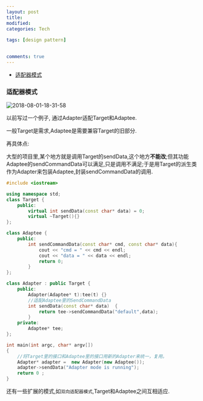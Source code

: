 ```yaml
---
layout: post
title:
modified:
categories: Tech
 
tags: [design pattern]

  
comments: true
---
```

<!-- TOC -->

- [适配器模式](#适配器模式)

<!-- /TOC -->

### 适配器模式

![2018-08-01-18-31-58](https://images-1257933000.cos.ap-chengdu.myqcloud.com/2018-08-01-18-31-58.png)

以前写过一个例子, 通过Adapter适配Target和Adaptee.

一般Target是需求,Adaptee是需要兼容Target的旧部分.

再具体点:

大型的项目里,某个地方就是调用Target的sendData,这个地方**不能改**;但其功能Adaptee的sendCommandData可以满足,只是调用不满足;于是用Target的派生类作为Adapter来包装Adaptee,封装sendCommandData的调用.


```cpp
#include <iostream>

using namespace std;
class Target {
    public:
        virtual int sendData(const char* data) = 0;
        virtual ~Target(){}
};

class Adaptee {
    public:
        int sendCommandData(const char* cmd, const char* data){
            cout << "cmd = " << cmd << endl;
            cout << "data = " << data << endl;
            return 0;
        }
};

class Adapter : public Target {
    public:
        Adapter(Adaptee* t):tee(t) {}
        //适配Adaptee里的SendCommandData
        int sendData(const char* data)  {
            return tee->sendCommandData("default",data);
        }
    private:
        Adaptee* tee;
};

int main(int argc, char* argv[])
{
    //将Target里的接口和Adaptee里的接口用新的Adapter来统一，复用。
    Adapter* adapter =  new Adapter(new Adaptee());
    adapter->sendData("Adapter mode is running");
    return 0 ;
}
```
还有一些扩展的模式,如`双向适配器模式`,Target和Adaptee之间互相适应.
